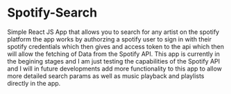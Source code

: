 # Spotify-Search


Simple React JS App that allows you to search for any artist  on the spotify platform the app works by authorzing a 
spotify user to sign in with their spotify credentials which then gives and access token to the api which then will allow 
the fetching of Data from the Spotify API. This app is currently in the begining stages and I am just testing the capabilities 
of the Spotify API and I will in future developments add more functionality to this app to allow more detailed search params
as well as music playback and playlists directly in the app.

